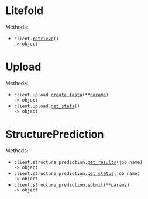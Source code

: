 # Litefold

Methods:

- <code title="get /">client.<a href="./src/litefold/_client.py">retrieve</a>() -> object</code>

# Upload

Methods:

- <code title="post /upload/fasta">client.upload.<a href="./src/litefold/resources/upload.py">create_fasta</a>(\*\*<a href="src/litefold/types/upload_create_fasta_params.py">params</a>) -> object</code>
- <code title="get /upload/stats">client.upload.<a href="./src/litefold/resources/upload.py">get_stats</a>() -> object</code>

# StructurePrediction

Methods:

- <code title="get /structure-prediction/results/{job_name}">client.structure_prediction.<a href="./src/litefold/resources/structure_prediction.py">get_results</a>(job_name) -> object</code>
- <code title="get /structure-prediction/status/{job_name}">client.structure_prediction.<a href="./src/litefold/resources/structure_prediction.py">get_status</a>(job_name) -> object</code>
- <code title="post /structure-prediction/submit">client.structure_prediction.<a href="./src/litefold/resources/structure_prediction.py">submit</a>(\*\*<a href="src/litefold/types/structure_prediction_submit_params.py">params</a>) -> object</code>
